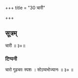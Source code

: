 +++
title = "30 चारी"

+++
## सूत्रम्
चारी ॥ ३०॥  
### टिप्पनी
चारो गूढचरः स्पशः । सोऽप्यभोज्यानः ॥ ३० ॥

